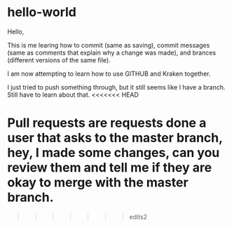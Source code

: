 # hello-world

Hello,

This is me learing how to commit (same as saving), commit messages (same as comments that explain why a change was made), and brances (different versions of the same file).

I am now attempting to learn how to use GITHUB and Kraken together.

I just tried to push something through, but it still seems like I have a branch. Still have to learn about that. 
<<<<<<< HEAD

Pull requests are requests done a user that asks to the master branch, hey, I made some changes, can you review them and tell me if they are okay to merge with the master branch. 
=======
>>>>>>> edits2
